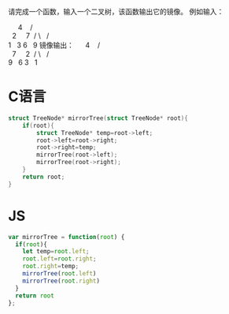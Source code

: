请完成一个函数，输入一个二叉树，该函数输出它的镜像。
例如输入：

     4
   /   \
  2     7
 / \   / \
1   3 6   9
镜像输出：
     4
   /   \
  7     2
 / \   / \
9   6 3   1
# C语言
```c
struct TreeNode* mirrorTree(struct TreeNode* root){
    if(root){
        struct TreeNode* temp=root->left;
        root->left=root->right;
        root->right=temp;
        mirrorTree(root->left);
        mirrorTree(root->right);
    }
    return root;
}
```
# JS
```javascript
var mirrorTree = function(root) {
  if(root){
    let temp=root.left;
    root.left=root.right;
    root.right=temp;
    mirrorTree(root.left)
    mirrorTree(root.right)
  }
  return root
};
```
